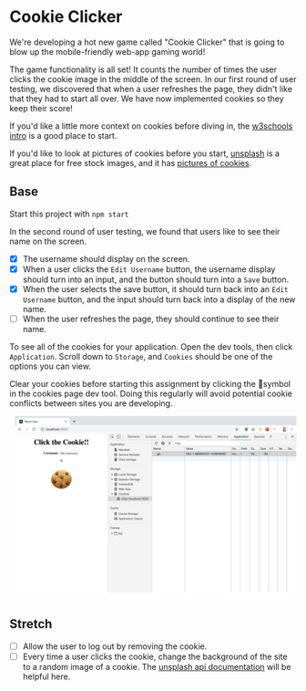 # Cookie Clicker

We're developing a hot new game called "Cookie Clicker" that is going to blow up the mobile-friendly web-app gaming world!

The game functionality is all set! It counts the number of times the user clicks the cookie image in the middle of the screen. In our first round of user testing, we discovered that when a user refreshes the page, they didn't like that they had to start all over. We have now implemented cookies so they keep their score!

If you'd like a little more context on cookies before diving in, the [w3schools intro](https://www.w3schools.com/js/js_cookies.asp) is a good place to start.

If you'd like to look at pictures of cookies before you start, [unsplash](https://unsplash.com) is a great place for free stock images, and it has [pictures of cookies](https://unsplash.com/search/photos/cookies).

## Base

Start this project with `npm start`

In the second round of user testing, we found that users like to see their name on the screen.

- [X] The username should display on the screen.
- [X] When a user clicks the `Edit Username` button, the username display should turn into an input, and the button should turn into a `Save` button.
- [X] When the user selects the save button, it should turn back into an `Edit Username` button, and the input should turn back into a display of the new name.
- [ ] When the user refreshes the page, they should continue to see their name.

To see all of the cookies for your application. Open the dev tools, then click `Application`. Scroll down to `Storage`, and `Cookies` should be one of the options you can view.

Clear your cookies before starting this assignment by clicking the 🚫symbol in the cookies page dev tool. Doing this regularly will avoid potential cookie conflicts between sites you are developing.

![Cookies Dev Tool](/images/cookies-dev-tool.png)

## Stretch

- [ ] Allow the user to log out by removing the cookie.
- [ ] Every time a user clicks the cookie, change the background of the site to a random image of a cookie. The [unsplash api documentation](https://unsplash.com/documentation) will be helpful here.